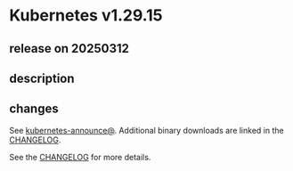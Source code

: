 # Kubernetes v1.29.15

## release on 20250312
## description
## changes
See <a href="https://groups.google.com/forum/#!forum/kubernetes-announce" rel="nofollow">kubernetes-announce@</a>. Additional binary downloads are linked in the <a href="https://github.com/kubernetes/kubernetes/blob/master/CHANGELOG/CHANGELOG-1.29.md">CHANGELOG</a>.

See the <a href="https://github.com/kubernetes/kubernetes/blob/master/CHANGELOG/CHANGELOG-1.29.md">CHANGELOG</a> for more details.

